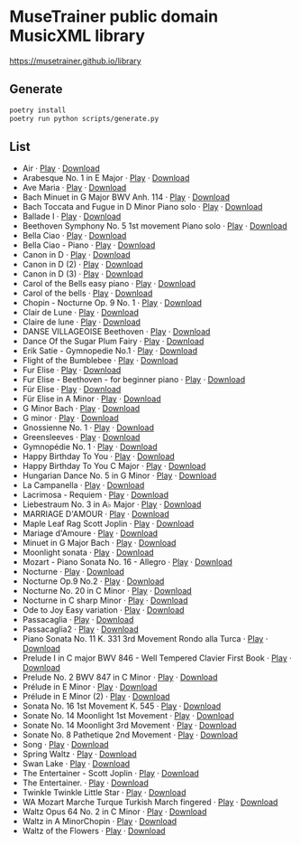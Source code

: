 
# MuseTrainer public domain MusicXML library


https://musetrainer.github.io/library


## Generate

```sh
poetry install
poetry run python scripts/generate.py
```

## List


- Air &middot; [Play](https://musetrainer.github.io/#/play?file=https%3A//musetrainer.github.io/library/scores/J._S._Bach_-_Air_on_the_G_String_Piano_arrangement.mxl) &middot; [Download](https://musetrainer.github.io/library/scores/J._S._Bach_-_Air_on_the_G_String_Piano_arrangement.mxl)
- Arabesque No. 1 in E Major &middot; [Play](https://musetrainer.github.io/#/play?file=https%3A//musetrainer.github.io/library/scores/Arabesque_L._66_No._1_in_E_Major.mxl) &middot; [Download](https://musetrainer.github.io/library/scores/Arabesque_L._66_No._1_in_E_Major.mxl)
- Ave Maria &middot; [Play](https://musetrainer.github.io/#/play?file=https%3A//musetrainer.github.io/library/scores/Ave_Maria_D839_-_Schubert_-_Solo_Piano_Arrg..mxl) &middot; [Download](https://musetrainer.github.io/library/scores/Ave_Maria_D839_-_Schubert_-_Solo_Piano_Arrg..mxl)
- Bach Minuet in G Major BWV Anh. 114 &middot; [Play](https://musetrainer.github.io/#/play?file=https%3A//musetrainer.github.io/library/scores/Bach_Minuet_in_G_Major_BWV_Anh._114.mxl) &middot; [Download](https://musetrainer.github.io/library/scores/Bach_Minuet_in_G_Major_BWV_Anh._114.mxl)
- Bach Toccata and Fugue in D Minor Piano solo &middot; [Play](https://musetrainer.github.io/#/play?file=https%3A//musetrainer.github.io/library/scores/Bach_Toccata_and_Fugue_in_D_Minor_Piano_solo.mxl) &middot; [Download](https://musetrainer.github.io/library/scores/Bach_Toccata_and_Fugue_in_D_Minor_Piano_solo.mxl)
- Ballade I &middot; [Play](https://musetrainer.github.io/#/play?file=https%3A//musetrainer.github.io/library/scores/Chopin_-_Ballade_no._1_in_G_minor_Op._23.mxl) &middot; [Download](https://musetrainer.github.io/library/scores/Chopin_-_Ballade_no._1_in_G_minor_Op._23.mxl)
- Beethoven Symphony No. 5 1st movement Piano solo &middot; [Play](https://musetrainer.github.io/#/play?file=https%3A//musetrainer.github.io/library/scores/Beethoven_Symphony_No._5_1st_movement_Piano_solo.mxl) &middot; [Download](https://musetrainer.github.io/library/scores/Beethoven_Symphony_No._5_1st_movement_Piano_solo.mxl)
- Bella Ciao &middot; [Play](https://musetrainer.github.io/#/play?file=https%3A//musetrainer.github.io/library/scores/Bella_Ciao_-_La_Casa_de_Papel.mxl) &middot; [Download](https://musetrainer.github.io/library/scores/Bella_Ciao_-_La_Casa_de_Papel.mxl)
- Bella Ciao - Piano &middot; [Play](https://musetrainer.github.io/#/play?file=https%3A//musetrainer.github.io/library/scores/Bella_Ciao.mxl) &middot; [Download](https://musetrainer.github.io/library/scores/Bella_Ciao.mxl)
- Canon in D &middot; [Play](https://musetrainer.github.io/#/play?file=https%3A//musetrainer.github.io/library/scores/Canon_in_D.mxl) &middot; [Download](https://musetrainer.github.io/library/scores/Canon_in_D.mxl)
- Canon in D (2) &middot; [Play](https://musetrainer.github.io/#/play?file=https%3A//musetrainer.github.io/library/scores/Canon_in_D_3.mxl) &middot; [Download](https://musetrainer.github.io/library/scores/Canon_in_D_3.mxl)
- Canon in D (3) &middot; [Play](https://musetrainer.github.io/#/play?file=https%3A//musetrainer.github.io/library/scores/Canon_in_D_easy.mxl) &middot; [Download](https://musetrainer.github.io/library/scores/Canon_in_D_easy.mxl)
- Carol of the Bells easy piano &middot; [Play](https://musetrainer.github.io/#/play?file=https%3A//musetrainer.github.io/library/scores/Carol_of_the_Bells_easy_piano.mxl) &middot; [Download](https://musetrainer.github.io/library/scores/Carol_of_the_Bells_easy_piano.mxl)
- Carol of the bells &middot; [Play](https://musetrainer.github.io/#/play?file=https%3A//musetrainer.github.io/library/scores/Carol_of_the_Bells.mxl) &middot; [Download](https://musetrainer.github.io/library/scores/Carol_of_the_Bells.mxl)
- Chopin - Nocturne Op. 9 No. 1 &middot; [Play](https://musetrainer.github.io/#/play?file=https%3A//musetrainer.github.io/library/scores/Chopin_-_Nocturne_Op._9_No._1.mxl) &middot; [Download](https://musetrainer.github.io/library/scores/Chopin_-_Nocturne_Op._9_No._1.mxl)
- Clair de Lune &middot; [Play](https://musetrainer.github.io/#/play?file=https%3A//musetrainer.github.io/library/scores/Clair_de_Lune__Debussy.mxl) &middot; [Download](https://musetrainer.github.io/library/scores/Clair_de_Lune__Debussy.mxl)
- Claire de lune &middot; [Play](https://musetrainer.github.io/#/play?file=https%3A//musetrainer.github.io/library/scores/Clair_de_lune_-_Claude_Debussy.mxl) &middot; [Download](https://musetrainer.github.io/library/scores/Clair_de_lune_-_Claude_Debussy.mxl)
- DANSE VILLAGEOISE Beethoven &middot; [Play](https://musetrainer.github.io/#/play?file=https%3A//musetrainer.github.io/library/scores/DANSE_VILLAGEOISE_Beethoven.mxl) &middot; [Download](https://musetrainer.github.io/library/scores/DANSE_VILLAGEOISE_Beethoven.mxl)
- Dance Of the Sugar Plum Fairy &middot; [Play](https://musetrainer.github.io/#/play?file=https%3A//musetrainer.github.io/library/scores/Dance_of_the_sugar_plum_fairy.mxl) &middot; [Download](https://musetrainer.github.io/library/scores/Dance_of_the_sugar_plum_fairy.mxl)
- Erik Satie - Gymnopedie No.1 &middot; [Play](https://musetrainer.github.io/#/play?file=https%3A//musetrainer.github.io/library/scores/Erik_Satie_-_Gymnopedie_No.1.mxl) &middot; [Download](https://musetrainer.github.io/library/scores/Erik_Satie_-_Gymnopedie_No.1.mxl)
- Flight of the Bumblebee &middot; [Play](https://musetrainer.github.io/#/play?file=https%3A//musetrainer.github.io/library/scores/Flight_of_the_Bumblebee.mxl) &middot; [Download](https://musetrainer.github.io/library/scores/Flight_of_the_Bumblebee.mxl)
- Fur Elise &middot; [Play](https://musetrainer.github.io/#/play?file=https%3A//musetrainer.github.io/library/scores/Fur_Elise_Easy_Piano.mxl) &middot; [Download](https://musetrainer.github.io/library/scores/Fur_Elise_Easy_Piano.mxl)
- Fur Elise - Beethoven - for beginner piano &middot; [Play](https://musetrainer.github.io/#/play?file=https%3A//musetrainer.github.io/library/scores/Fur_Elise_-_Beethoven_-_for_beginner_piano.mxl) &middot; [Download](https://musetrainer.github.io/library/scores/Fur_Elise_-_Beethoven_-_for_beginner_piano.mxl)
- Für Elise &middot; [Play](https://musetrainer.github.io/#/play?file=https%3A//musetrainer.github.io/library/scores/Fur_Elise_fingered.mxl) &middot; [Download](https://musetrainer.github.io/library/scores/Fur_Elise_fingered.mxl)
- Für Elise in A Minor &middot; [Play](https://musetrainer.github.io/#/play?file=https%3A//musetrainer.github.io/library/scores/Fur_Elise.mxl) &middot; [Download](https://musetrainer.github.io/library/scores/Fur_Elise.mxl)
- G Minor Bach &middot; [Play](https://musetrainer.github.io/#/play?file=https%3A//musetrainer.github.io/library/scores/G_Minor_Bach_Original.mxl) &middot; [Download](https://musetrainer.github.io/library/scores/G_Minor_Bach_Original.mxl)
- G minor  &middot; [Play](https://musetrainer.github.io/#/play?file=https%3A//musetrainer.github.io/library/scores/G_Minor_Bach.mxl) &middot; [Download](https://musetrainer.github.io/library/scores/G_Minor_Bach.mxl)
- Gnossienne No. 1 &middot; [Play](https://musetrainer.github.io/#/play?file=https%3A//musetrainer.github.io/library/scores/Gnossienne_No._1.mxl) &middot; [Download](https://musetrainer.github.io/library/scores/Gnossienne_No._1.mxl)
- Greensleeves &middot; [Play](https://musetrainer.github.io/#/play?file=https%3A//musetrainer.github.io/library/scores/Greensleeves_for_Piano_easy_and_beautiful.mxl) &middot; [Download](https://musetrainer.github.io/library/scores/Greensleeves_for_Piano_easy_and_beautiful.mxl)
- Gymnopédie No. 1 &middot; [Play](https://musetrainer.github.io/#/play?file=https%3A//musetrainer.github.io/library/scores/Gymnopdie_No._1__Satie.mxl) &middot; [Download](https://musetrainer.github.io/library/scores/Gymnopdie_No._1__Satie.mxl)
- Happy Birthday To You &middot; [Play](https://musetrainer.github.io/#/play?file=https%3A//musetrainer.github.io/library/scores/Happy_Birthday_To_You_Piano.mxl) &middot; [Download](https://musetrainer.github.io/library/scores/Happy_Birthday_To_You_Piano.mxl)
- Happy Birthday To You C Major &middot; [Play](https://musetrainer.github.io/#/play?file=https%3A//musetrainer.github.io/library/scores/Happy_Birthday_To_You_C_Major.mxl) &middot; [Download](https://musetrainer.github.io/library/scores/Happy_Birthday_To_You_C_Major.mxl)
- Hungarian Dance No. 5 in G Minor &middot; [Play](https://musetrainer.github.io/#/play?file=https%3A//musetrainer.github.io/library/scores/Hungarian_Dance_No_5_in_G_Minor.mxl) &middot; [Download](https://musetrainer.github.io/library/scores/Hungarian_Dance_No_5_in_G_Minor.mxl)
- La Campanella &middot; [Play](https://musetrainer.github.io/#/play?file=https%3A//musetrainer.github.io/library/scores/La_Campanella_-_Grandes_Etudes_de_Paganini_No._3_-_Franz_Liszt.mxl) &middot; [Download](https://musetrainer.github.io/library/scores/La_Campanella_-_Grandes_Etudes_de_Paganini_No._3_-_Franz_Liszt.mxl)
- Lacrimosa - Requiem &middot; [Play](https://musetrainer.github.io/#/play?file=https%3A//musetrainer.github.io/library/scores/Lacrimosa_-_Requiem.mxl) &middot; [Download](https://musetrainer.github.io/library/scores/Lacrimosa_-_Requiem.mxl)
- Liebestraum No. 3 in A♭ Major &middot; [Play](https://musetrainer.github.io/#/play?file=https%3A//musetrainer.github.io/library/scores/Liebestraum_No._3_in_A_Major.mxl) &middot; [Download](https://musetrainer.github.io/library/scores/Liebestraum_No._3_in_A_Major.mxl)
- MARRIAGE D'AMOUR &middot; [Play](https://musetrainer.github.io/#/play?file=https%3A//musetrainer.github.io/library/scores/Chopin_-_Spring_Waltz.mxl) &middot; [Download](https://musetrainer.github.io/library/scores/Chopin_-_Spring_Waltz.mxl)
- Maple Leaf Rag Scott Joplin &middot; [Play](https://musetrainer.github.io/#/play?file=https%3A//musetrainer.github.io/library/scores/Maple_Leaf_Rag_Scott_Joplin.mxl) &middot; [Download](https://musetrainer.github.io/library/scores/Maple_Leaf_Rag_Scott_Joplin.mxl)
- Mariage d'Amoure &middot; [Play](https://musetrainer.github.io/#/play?file=https%3A//musetrainer.github.io/library/scores/Mariage_dAmour.mxl) &middot; [Download](https://musetrainer.github.io/library/scores/Mariage_dAmour.mxl)
- Minuet in G Major Bach &middot; [Play](https://musetrainer.github.io/#/play?file=https%3A//musetrainer.github.io/library/scores/Minuet_in_G_Major_Bach.mxl) &middot; [Download](https://musetrainer.github.io/library/scores/Minuet_in_G_Major_Bach.mxl)
- Moonlight sonata &middot; [Play](https://musetrainer.github.io/#/play?file=https%3A//musetrainer.github.io/library/scores/moonlight_sonata_3rd_movement.mxl) &middot; [Download](https://musetrainer.github.io/library/scores/moonlight_sonata_3rd_movement.mxl)
- Mozart - Piano Sonata No. 16 - Allegro &middot; [Play](https://musetrainer.github.io/#/play?file=https%3A//musetrainer.github.io/library/scores/Mozart_-_Piano_Sonata_No._16_-_Allegro.mxl) &middot; [Download](https://musetrainer.github.io/library/scores/Mozart_-_Piano_Sonata_No._16_-_Allegro.mxl)
- Nocturne &middot; [Play](https://musetrainer.github.io/#/play?file=https%3A//musetrainer.github.io/library/scores/Nocturne_in_E-flat_Major_Op._9_No._2_Easy.mxl) &middot; [Download](https://musetrainer.github.io/library/scores/Nocturne_in_E-flat_Major_Op._9_No._2_Easy.mxl)
- Nocturne  Op.9  No.2 &middot; [Play](https://musetrainer.github.io/#/play?file=https%3A//musetrainer.github.io/library/scores/Chopin_-_Nocturne_Op_9_No_2_E_Flat_Major.mxl) &middot; [Download](https://musetrainer.github.io/library/scores/Chopin_-_Nocturne_Op_9_No_2_E_Flat_Major.mxl)
- Nocturne No. 20 in C Minor &middot; [Play](https://musetrainer.github.io/#/play?file=https%3A//musetrainer.github.io/library/scores/Nocturne_No._20_in_C_Minor.mxl) &middot; [Download](https://musetrainer.github.io/library/scores/Nocturne_No._20_in_C_Minor.mxl)
- Nocturne in C sharp Minor &middot; [Play](https://musetrainer.github.io/#/play?file=https%3A//musetrainer.github.io/library/scores/Nocturne_in_C_sharp_Minor.mxl) &middot; [Download](https://musetrainer.github.io/library/scores/Nocturne_in_C_sharp_Minor.mxl)
- Ode to Joy Easy variation &middot; [Play](https://musetrainer.github.io/#/play?file=https%3A//musetrainer.github.io/library/scores/Ode_to_Joy_Easy_variation.mxl) &middot; [Download](https://musetrainer.github.io/library/scores/Ode_to_Joy_Easy_variation.mxl)
- Passacaglia &middot; [Play](https://musetrainer.github.io/#/play?file=https%3A//musetrainer.github.io/library/scores/Passacaglia.mxl) &middot; [Download](https://musetrainer.github.io/library/scores/Passacaglia.mxl)
- Passacaglia2 &middot; [Play](https://musetrainer.github.io/#/play?file=https%3A//musetrainer.github.io/library/scores/Passacaglia2.mxl) &middot; [Download](https://musetrainer.github.io/library/scores/Passacaglia2.mxl)
- Piano Sonata No. 11 K. 331 3rd Movement Rondo alla Turca &middot; [Play](https://musetrainer.github.io/#/play?file=https%3A//musetrainer.github.io/library/scores/Piano_Sonata_No._11_K._331_3rd_Movement_Rondo_alla_Turca.mxl) &middot; [Download](https://musetrainer.github.io/library/scores/Piano_Sonata_No._11_K._331_3rd_Movement_Rondo_alla_Turca.mxl)
- Prelude I in C major BWV 846 - Well Tempered Clavier First Book &middot; [Play](https://musetrainer.github.io/#/play?file=https%3A//musetrainer.github.io/library/scores/Prelude_I_in_C_major_BWV_846_-_Well_Tempered_Clavier_First_Book.mxl) &middot; [Download](https://musetrainer.github.io/library/scores/Prelude_I_in_C_major_BWV_846_-_Well_Tempered_Clavier_First_Book.mxl)
- Prelude No. 2 BWV 847 in C Minor &middot; [Play](https://musetrainer.github.io/#/play?file=https%3A//musetrainer.github.io/library/scores/Prelude_No._2_BWV_847_in_C_Minor.mxl) &middot; [Download](https://musetrainer.github.io/library/scores/Prelude_No._2_BWV_847_in_C_Minor.mxl)
- Prélude in E Minor &middot; [Play](https://musetrainer.github.io/#/play?file=https%3A//musetrainer.github.io/library/scores/Prlude_Opus_28_No._4_in_E_Minor__Chopin.mxl) &middot; [Download](https://musetrainer.github.io/library/scores/Prlude_Opus_28_No._4_in_E_Minor__Chopin.mxl)
- Prélude in E Minor (2) &middot; [Play](https://musetrainer.github.io/#/play?file=https%3A//musetrainer.github.io/library/scores/Prlude_No._4_in_E_Minor_Op._28_-_Frdric_Chopin.mxl) &middot; [Download](https://musetrainer.github.io/library/scores/Prlude_No._4_in_E_Minor_Op._28_-_Frdric_Chopin.mxl)
- Sonata No. 16 1st Movement K. 545 &middot; [Play](https://musetrainer.github.io/#/play?file=https%3A//musetrainer.github.io/library/scores/Sonata_No._16_1st_Movement_K._545.mxl) &middot; [Download](https://musetrainer.github.io/library/scores/Sonata_No._16_1st_Movement_K._545.mxl)
- Sonate No. 14 Moonlight 1st Movement &middot; [Play](https://musetrainer.github.io/#/play?file=https%3A//musetrainer.github.io/library/scores/Sonate_No._14_Moonlight_1st_Movement.mxl) &middot; [Download](https://musetrainer.github.io/library/scores/Sonate_No._14_Moonlight_1st_Movement.mxl)
- Sonate No. 14 Moonlight 3rd Movement &middot; [Play](https://musetrainer.github.io/#/play?file=https%3A//musetrainer.github.io/library/scores/Sonate_No._14_Moonlight_3rd_Movement.mxl) &middot; [Download](https://musetrainer.github.io/library/scores/Sonate_No._14_Moonlight_3rd_Movement.mxl)
- Sonate No. 8 Pathetique 2nd Movement &middot; [Play](https://musetrainer.github.io/#/play?file=https%3A//musetrainer.github.io/library/scores/Sonate_No._8_Pathetique_2nd_Movement.mxl) &middot; [Download](https://musetrainer.github.io/library/scores/Sonate_No._8_Pathetique_2nd_Movement.mxl)
- Song &middot; [Play](https://musetrainer.github.io/#/play?file=https%3A//musetrainer.github.io/library/scores/Schubert_Serenade_-_Standchen_-_By_Lizst.mxl) &middot; [Download](https://musetrainer.github.io/library/scores/Schubert_Serenade_-_Standchen_-_By_Lizst.mxl)
- Spring Waltz &middot; [Play](https://musetrainer.github.io/#/play?file=https%3A//musetrainer.github.io/library/scores/Spring_Waltz_Mariage_dAmour_-_Chopin.mxl) &middot; [Download](https://musetrainer.github.io/library/scores/Spring_Waltz_Mariage_dAmour_-_Chopin.mxl)
- Swan Lake &middot; [Play](https://musetrainer.github.io/#/play?file=https%3A//musetrainer.github.io/library/scores/Swan_Lake.mxl) &middot; [Download](https://musetrainer.github.io/library/scores/Swan_Lake.mxl)
- The Entertainer - Scott Joplin &middot; [Play](https://musetrainer.github.io/#/play?file=https%3A//musetrainer.github.io/library/scores/The_Entertainer_-_Scott_Joplin.mxl) &middot; [Download](https://musetrainer.github.io/library/scores/The_Entertainer_-_Scott_Joplin.mxl)
- The Entertainer. &middot; [Play](https://musetrainer.github.io/#/play?file=https%3A//musetrainer.github.io/library/scores/The_Entertainer_-_Scott_Joplin_-_1902.mxl) &middot; [Download](https://musetrainer.github.io/library/scores/The_Entertainer_-_Scott_Joplin_-_1902.mxl)
- Twinkle Twinkle Little Star &middot; [Play](https://musetrainer.github.io/#/play?file=https%3A//musetrainer.github.io/library/scores/12_Variations_of_Twinkle_Twinkle_Little_Star.mxl) &middot; [Download](https://musetrainer.github.io/library/scores/12_Variations_of_Twinkle_Twinkle_Little_Star.mxl)
- WA Mozart Marche Turque Turkish March fingered &middot; [Play](https://musetrainer.github.io/#/play?file=https%3A//musetrainer.github.io/library/scores/WA_Mozart_Marche_Turque_Turkish_March_fingered.mxl) &middot; [Download](https://musetrainer.github.io/library/scores/WA_Mozart_Marche_Turque_Turkish_March_fingered.mxl)
- Waltz Opus 64 No. 2 in C Minor &middot; [Play](https://musetrainer.github.io/#/play?file=https%3A//musetrainer.github.io/library/scores/Waltz_Opus_64_No._2_in_C_Minor.mxl) &middot; [Download](https://musetrainer.github.io/library/scores/Waltz_Opus_64_No._2_in_C_Minor.mxl)
- Waltz in A MinorChopin &middot; [Play](https://musetrainer.github.io/#/play?file=https%3A//musetrainer.github.io/library/scores/Waltz_in_A_MinorChopin.mxl) &middot; [Download](https://musetrainer.github.io/library/scores/Waltz_in_A_MinorChopin.mxl)
- Waltz of the Flowers &middot; [Play](https://musetrainer.github.io/#/play?file=https%3A//musetrainer.github.io/library/scores/Waltz_of_the_Flowers.mxl) &middot; [Download](https://musetrainer.github.io/library/scores/Waltz_of_the_Flowers.mxl)